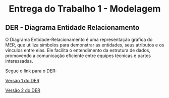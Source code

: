 # <center>Entrega do Trabalho 1 - Modelagem</center>

## **DER - Diagrama Entidade Relacionamento**

O Diagrama Entidade-Relacionamento é uma representação gráfica do MER, que utiliza símbolos para demonstrar as entidades, seus atributos e os vínculos entre elas. Ele facilita o entendimento da estrutura de dados, promovendo a comunicação eficiente entre equipes técnicas e partes interessadas.

Segue o link para o DER:

[Versão 1 do DER](https://viewer.diagrams.net/#G1jwFfDf54Y0syDP8PyWOZ2OZu6pEPBTmq#%7B%22pageId%22%3A%22R2lEEEUBdFMjLlhIrx00%22%7D)

[Versão 2 do DER](https://viewer.diagrams.net/?tags=%7B%7D&lightbox=1&highlight=0000ff&edit=_blank&layers=1&nav=1&title=DER%20-%20Grupo%208.drawio#Uhttps%3A%2F%2Fdrive.google.com%2Fuc%3Fid%3D1jwFfDf54Y0syDP8PyWOZ2OZu6pEPBTmq%26export%3Ddownload)